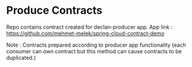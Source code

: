 # Produce Contracts 

Repo contains contract created for declan-producer app.
App link : https://github.com/mehmet-melek/spring-cloud-contract-demo

Note : Contracts prepared according to producer app functionality
(each consumer can own contract but this method can cause contracts to be duplicated.)  
